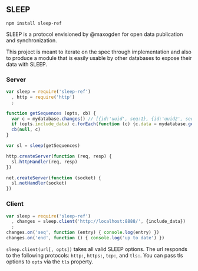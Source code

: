 ## SLEEP

`npm install sleep-ref`

SLEEP is a protocol envisioned by @maxogden for open data publication and synchronization.

This project is meant to iterate on the spec through implementation and also to produce a module that is easily usable by other databases to expose their data with SLEEP.

### Server

```javascript
var sleep = require('sleep-ref')
  , http = require('http')
  ;

function getSequences (opts, cb) {
  var c = mydatabase.changes() // [{id:'uuid', seq:1}, {id:'uuid2', seq:3}]
  if (opts.include_data) c.forEach(function (c) {c.data = mydatabase.get(c.id)})
  cb(null, c)
}

var sl = sleep(getSequences)

http.createServer(function (req, resp) {
  sl.httpHandler(req, resp)
})

net.createServer(function (socket) {
  sl.netHandler(socket)
})
```

### Client

```javascript
var sleep = require('sleep-ref')
  , changes = sleep.client('http://localhost:8888/', {include_data})
  ;
changes.on('seq', function (entry) { console.log(entry) })
changes.on('end', function () { console.log('up to date') })
```

`sleep.client(url[, opts])` takes all valid SLEEP options. The url responds to the following protocols: `http:`, `https:`, `tcp:`, and `tls:`. You can pass tls options to `opts` via the `tls` property.